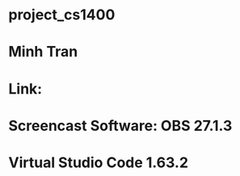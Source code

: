 # project_cs1400
# 
# Minh Tran
# Link: 
# Screencast Software: OBS 27.1.3
# Virtual Studio Code 1.63.2
